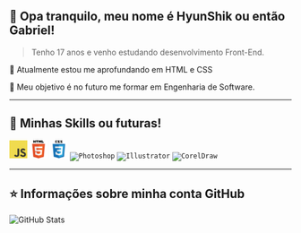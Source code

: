 ## 💜 Opa tranquilo, meu nome é <strong>HyunShik ou então Gabriel!</strong>

> Tenho 17 anos e venho estudando desenvolvimento Front-End.

🔭 Atualmente estou me aprofundando em HTML e CSS

💬 Meu objetivo é no futuro me formar em Engenharia de Software.

----

## 🚀 Minhas Skills ou futuras!

<code><img height="32" src="https://raw.githubusercontent.com/github/explore/80688e429a7d4ef2fca1e82350fe8e3517d3494d/topics/javascript/javascript.png" alt="Javascript"/></code>
<code><img height="32" src="https://raw.githubusercontent.com/github/explore/80688e429a7d4ef2fca1e82350fe8e3517d3494d/topics/html/html.png" alt="HTML5"/></code>
<code><img height="32" src="https://raw.githubusercontent.com/github/explore/80688e429a7d4ef2fca1e82350fe8e3517d3494d/topics/css/css.png" alt="CSS"/></code>
<code><img height="32" src="https://upload.wikimedia.org/wikipedia/commons/thumb/a/af/Adobe_Photoshop_CC_icon.svg/2101px-Adobe_Photoshop_CC_icon.svg.png" alt="Photoshop"/></code>
<code><img height="32" src="https://upload.wikimedia.org/wikipedia/commons/thumb/f/fb/Adobe_Illustrator_CC_icon.svg/1200px-Adobe_Illustrator_CC_icon.svg.png" alt="Illustrator"/></code>
<code><img height="32" src="https://seeklogo.com/images/C/coreldraw-2019-logo-73390B2962-seeklogo.com.png" alt="CorelDraw"/></code>
</code>

---

## ⭐ Informações sobre minha conta GitHub
![GitHub Stats](https://github-readme-stats.vercel.app/api?username=Hyun-Shik&show_icons=true)
